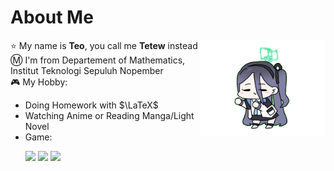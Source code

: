 # About Me 

<img align="right" alt="Anime GIF" src="https://github.com/TetewHeroez/Asisten-things/blob/main/Asisten%20Laboratorium/Alpro%201/PPT/Graphicx/Arisu%20Dance/Arisu%20Dance.gif" width="200"/>

:star: My name is **Teo**, you call me **Tetew** instead <br>:m: I'm from Departement of Mathematics, Institut Teknologi Sepuluh Nopember <br>:video_game: My Hobby: 
- Doing Homework with $\LaTeX$
- Watching Anime or Reading Manga/Light Novel
- Game: <p>
<img src="https://cdn2.steamgriddb.com/icon_thumb/54795ec619ebda94c86d00184861c96f.png" width="60"/> <img src="https://static.wikia.nocookie.net/mobile-legends/images/f/fb/MLBB_icon.png/revision/latest?cb=20241013132437" width="60"/> <img src="https://iconpusher.com/_next/image?url=https%3A%2F%2Fimg.iconpusher.com%2Fcom.nexon.bluearchive%2F20211212.png&w=256&q=75" width="60"/>
</p>

</p>



